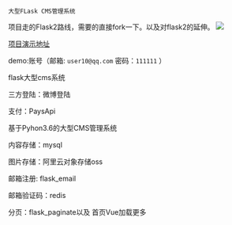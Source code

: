 `大型FLask CMS管理系统`

项目走的Flask2路线，需要的直接fork一下。以及对flask2的延伸。
[![](http://www.donghao.club/static/front/images/x.png)](http://www.donghao.club/)


[项目演示地址](http://www.donghao.club/ "点击进入")

demo:账号（邮箱:  `user10@qq.com`   密码：`111111`   ）

flask大型cms系统

三方登陆：微博登陆

支付：PaysApi

基于Pyhon3.6的大型CMS管理系统

内容存储：mysql

图片存储：阿里云对象存储oss

邮箱注册: flask_email

邮箱验证码：redis

分页：flask_paginate以及 首页Vue加载更多

